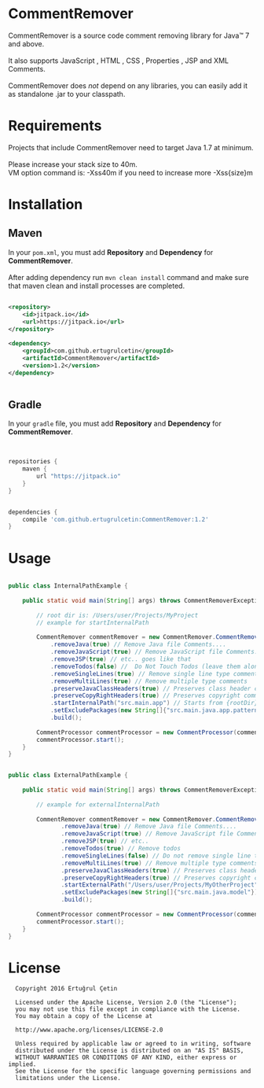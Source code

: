# CommentRemover

CommentRemover is a source code comment removing library for Java&trade; 7 and above.<br><br>
It also supports JavaScript , HTML , CSS , Properties , JSP and XML Comments.<br><br>
CommentRemover does _not_  depend on any libraries, you can easily add it as standalone .jar to your classpath.


# Requirements

Projects that include CommentRemover need to target Java 1.7 at minimum.<br><br>
Please increase your stack size to 40m.<br>
VM option command is: -Xss40m if you need to increase more -Xss{size}m<br>

# Installation
## Maven
In your `pom.xml`, you must add **Repository** and **Dependency** for **CommentRemover**.<br><br>
After adding dependency run `mvn clean install` command and make sure that maven clean and install processes are completed. 

```xml

<repository>
    <id>jitpack.io</id>
    <url>https://jitpack.io</url>
</repository>
	
<dependency>
    <groupId>com.github.ertugrulcetin</groupId>
    <artifactId>CommentRemover</artifactId>
    <version>1.2</version>
</dependency>
    	
```
## Gradle
In your `gradle` file, you must add **Repository** and **Dependency** for **CommentRemover**.<br><br>

```gradle

repositories {
    maven {
        url "https://jitpack.io"
    }
}    
```

```gradle

dependencies {
    compile 'com.github.ertugrulcetin:CommentRemover:1.2'
}
```



# Usage

~~~~~ java

public class InternalPathExample {
    
    public static void main(String[] args) throws CommentRemoverException {
        
        // root dir is: /Users/user/Projects/MyProject
        // example for startInternalPath
        
        CommentRemover commentRemover = new CommentRemover.CommentRemoverBuilder()
            .removeJava(true) // Remove Java file Comments....
            .removeJavaScript(true) // Remove JavaScript file Comments....
            .removeJSP(true) // etc.. goes like that
            .removeTodos(false) //  Do Not Touch Todos (leave them alone)
            .removeSingleLines(true) // Remove single line type comments
            .removeMultiLines(true) // Remove multiple type comments
            .preserveJavaClassHeaders(true) // Preserves class header comment
            .preserveCopyRightHeaders(true) // Preserves copyright comment
            .startInternalPath("src.main.app") // Starts from {rootDir}/src/main/app , leave it empty string when you want to start from root dir
            .setExcludePackages(new String[]{"src.main.java.app.pattern"}) // Refers to {rootDir}/src/main/java/app/pattern and skips this directory
            .build();
            
        CommentProcessor commentProcessor = new CommentProcessor(commentRemover);
        commentProcessor.start();        
    }
}

~~~~~

~~~~~ java

public class ExternalPathExample {
    
    public static void main(String[] args) throws CommentRemoverException {
   
        // example for externalInternalPath
           
        CommentRemover commentRemover = new CommentRemover.CommentRemoverBuilder()
               .removeJava(true) // Remove Java file Comments....
               .removeJavaScript(true) // Remove JavaScript file Comments....
               .removeJSP(true) // etc..
               .removeTodos(true) // Remove todos
               .removeSingleLines(false) // Do not remove single line type comments
               .removeMultiLines(true) // Remove multiple type comments
               .preserveJavaClassHeaders(true) // Preserves class header comment
               .preserveCopyRightHeaders(true) // Preserves copyright comment
               .startExternalPath("/Users/user/Projects/MyOtherProject")// Give it full path for external directories
               .setExcludePackages(new String[]{"src.main.java.model"}) // Refers to /Users/user/Projects/MyOtherProject/src/main/java/model and skips this directory.
               .build();
               
        CommentProcessor commentProcessor = new CommentProcessor(commentRemover);
        commentProcessor.start();        
    }
}

~~~~~

# License
```
  Copyright 2016 Ertuğrul Çetin
  
  Licensed under the Apache License, Version 2.0 (the "License");
  you may not use this file except in compliance with the License.
  You may obtain a copy of the License at
  
  http://www.apache.org/licenses/LICENSE-2.0
  
  Unless required by applicable law or agreed to in writing, software
  distributed under the License is distributed on an "AS IS" BASIS,
  WITHOUT WARRANTIES OR CONDITIONS OF ANY KIND, either express or implied.
  See the License for the specific language governing permissions and
  limitations under the License.
```

